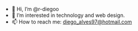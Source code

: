 - 👋 Hi, I’m @r-diegoo
- 💬 I’m interested in technology and web design.
- 📫 How to reach me: diego_alves97@hotmail.com

<!---
r-diegoo/r-diegoo is a ✨ special ✨ repository because its `README.md` (this file) appears on your GitHub profile.
You can click the Preview link to take a look at your changes.
--->
